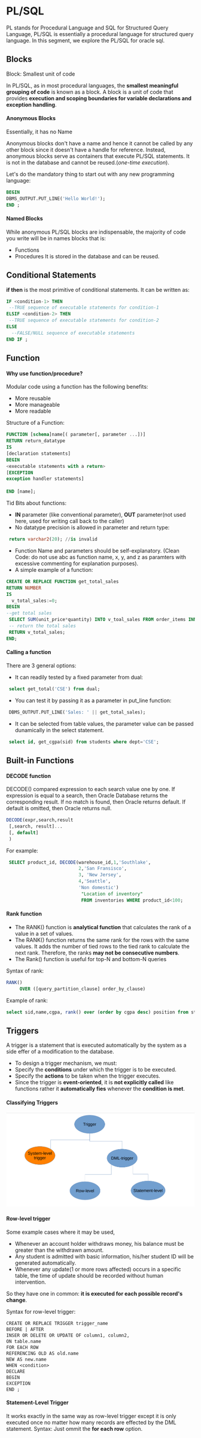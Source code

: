 # PL/SQL

PL stands for Procedural Language and SQL for Structured Query Language, PL/SQL is essentially a procedural language for structured query language. In this segment, we explore the PL/SQL for oracle sql.

## Blocks
Block: Smallest unit of code

In PL/SQL, as in most procedural languages, the **smallest meaningful grouping of code** is known as a block. A block is a unit of code that provides **execution and scoping boundaries for variable declarations and exception handling**.

#### Anonymous Blocks

Essentially, it has no Name

Anonymous blocks don't have a name and hence it cannot be called by any other block since it doesn't have a handle for reference. Instead, anonymous blocks serve as  containers that execute PL/SQL statements. It is not in the database and cannot be reused.(_one-time execution_).

Let's do the mandatory thing to start out with any new programming language:
```sql
BEGIN
DBMS_OUTPUT.PUT_LINE('Hello World!');
END ;
```

#### Named Blocks

While anonymous PL/SQL blocks are indispensable, the majority of code you write will be in names blocks that is:
* Functions
* Procedures
It is stored in the database and can be reused.

## Conditional Statements

**if then** is the most primitive of conditional statements. It can be written as: 
```sql
IF <condition-1> THEN
 --TRUE sequence of executable statements for condition-1
ELSIF <condition-2> THEN
 --TRUE sequence of executable statements for condition-2
ELSE
  --FALSE/NULL sequence of executable statements
END IF ;
```

## Function

#### Why use function/procedure?
Modular code using a function has the following benefits:
* More reusable
* More manageable
* More readable

Structure of a Function:
```sql
FUNCTION [schema]name[( parameter[, parameter ...])]
RETURN return_datatype
IS
[declaration statements]
BEGIN
<executable statements with a return>
[EXCEPTION
exception handler statements]

END [name];
```
Tid Bits about functions: 
* **IN** parameter (like conventional parameter), **OUT** parameter(not used here, used for writing call back to the caller)
* No datatype precision is allowed in parameter and return type:
```sql
 return varchar2(20); //is invalid
```
* Function Name and parameters should be self-explanatory. (Clean Code: do not use abc as function name, x, y, and z as paramters with excessive commenting for explanation purposes).
* A simple example of a function:
```sql
CREATE OR REPLACE FUNCTION get_total_sales
RETURN NUMBER
IS 
  v_total_sales:=0;
BEGIN
--get total sales
 SELECT SUM(unit_price*quantity) INTO v_toal_sales FROM order_items INNER JOIN orders USING (order_id) WHERE status='Shipped';
 -- return the total sales
 RETURN v_total_sales;
END;
```

#### Calling a function

There are 3 general options:
* It can readily tested by a fixed parameter from dual:
```sql
 select get_total('CSE') from dual;
```
* You can test it by passing it as a parameter in put_line function:
```sql
 DBMS_OUTPUT.PUT_LINE('Sales: ' || get_total_sales);
```
* It can be selected from table values, the parameter value can be passed dunamically in the select statement.
```sql
 select id, get_cgpa(sid) from students where dept='CSE';
```
## Built-in Functions

#### DECODE function

DECODE() compared expression to each search value one by one. If expression is equal to a search, then Oracle Database returns the corresponding result. If no match is found, then Oracle returns default. If default is omitted, then Oracle returns null.
```sql
DECODE(expr,search,result
 [,search, result]...
 [, default]
 )
```

For example:
```sql
 SELECT product_id, DECODE(warehouse_id,1,'Southlake',
                           2,'San Fransisco',
                           3, 'New Jersey',
                           4,'Seattle',
                           'Non domestic')
                            "Location of inventory" 
                            FROM inventories WHERE product_id<100;
```

#### Rank function

* The RANK() function is **analytical function** that calculates the rank of a value in a set of values.
* The RANK() function returns the same rank for the rows with the same values. It adds the number of tied rows to the tied rank to calculate the next rank. Therefore, the ranks **may not be consecutive numbers**.
* The Rank() function is useful for top-N and bottom-N queries

Syntax of rank:
```sql
RANK()
     OVER ([query_partition_clause] order_by_clause)
```

Example of rank:
```sql
select sid,name,cgpa, rank() over (order by cgpa desc) position from students;
```
## Triggers

A trigger is a statement that is executed automatically by the system as a side effer of a modification to the database.

* To design a trigger mechanism, we must:
 * Specify the **conditions** under which the trigger is to be executed.
 * Specify the **actions** to be taken when the trigger executes.
* Since the trigger is **event-oriented**, it is **not explicitly called** like functions rather it **automatically fies** whenever the **condition is met**.

#### Classifying Triggers

![Trigger Classification Image](https://github.com/mirzaazwad/CSE4307_DatabaseManagementSystem/blob/main/Lab-09%20PL_SQL%20Tutorial%20%231/Trigger.png)

#### Row-level trigger

Some example cases where it may be used,
* Whenever an account holder withdraws money, his balance must be greater than the withdrawn amount.
* Any student is admitted with basic information, his/her student ID will be generated automatically.
* Whenever any update(1 or more rows affected) occurs in a specific table, the time of update should be recorded without human intervention.

So they have one in common: **it is executed for each possible record's change**.

Syntax for row-level trigger:
```
CREATE OR REPLACE TRIGGER trigger_name
BEFORE | AFTER 
INSER OR DELETE OR UPDATE OF column1, column2,
ON table.name
FOR EACH ROW
REFERENCING OLD AS old.name
NEW AS new.name
WHEN <condition>
DECLARE
BEGIN
EXCEPTION
END ;
```

#### Statement-Level Trigger

It works exactly in the same way as row-level trigger except it is only executed once no matter how many records are effected by the DML statement.
Syntax: Just ommit the **for each row** option.



